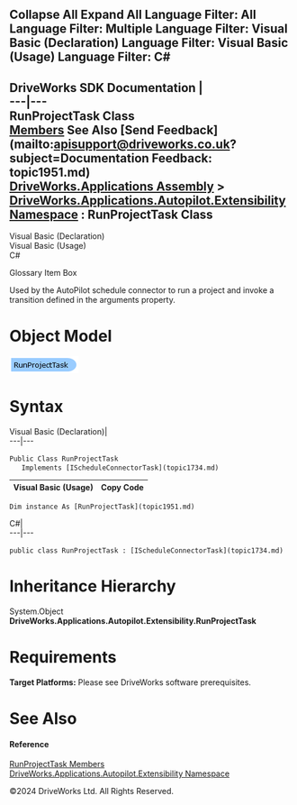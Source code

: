        

 Collapse All Expand All  Language Filter: All  Language Filter: Multiple  Language Filter: Visual Basic (Declaration) Language Filter: Visual Basic (Usage) Language Filter: C#  
---  
DriveWorks SDK Documentation  |   
---|---  
RunProjectTask Class   
[Members](topic1952.md) See Also [Send Feedback](mailto:apisupport@driveworks.co.uk?subject=Documentation Feedback: topic1951.md)  
[DriveWorks.Applications Assembly](topic13.md) > [DriveWorks.Applications.Autopilot.Extensibility Namespace](topic1633.md) : RunProjectTask Class  
---  
  
Visual Basic (Declaration)    
Visual Basic (Usage)    
C# 

Glossary Item Box

Used by the AutoPilot schedule connector to run a project and invoke a transition defined in the arguments property. 

# Object Model

![](dotnetdiagramimages/image69.png)

# Syntax

Visual Basic (Declaration)|   
---|---  
      
    
    Public Class RunProjectTask 
       Implements [IScheduleConnectorTask](topic1734.md)   
  
Visual Basic (Usage)| Copy Code  
---|---  
      
    
    Dim instance As [RunProjectTask](topic1951.md)  
  
C#|   
---|---  
      
    
    public class RunProjectTask : [IScheduleConnectorTask](topic1734.md)    
  
# Inheritance Hierarchy

System.Object  
**DriveWorks.Applications.Autopilot.Extensibility.RunProjectTask**  


# Requirements

**Target Platforms:** Please see DriveWorks software prerequisites.

# See Also

#### Reference

[RunProjectTask Members](topic1952.md)   
[DriveWorks.Applications.Autopilot.Extensibility Namespace](topic1633.md)

©2024 DriveWorks Ltd. All Rights Reserved.
